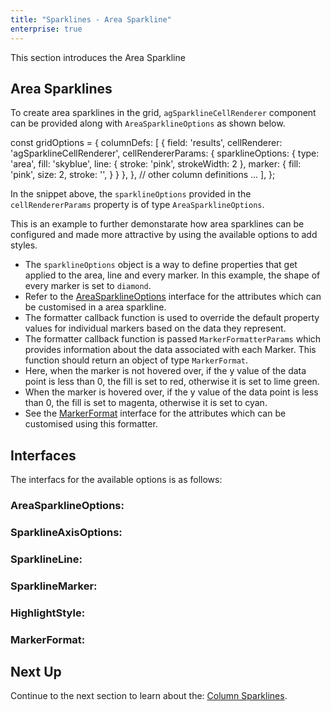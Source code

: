 ```yaml
---
title: "Sparklines - Area Sparkline"
enterprise: true
---
```


This section introduces the Area Sparkline

## Area Sparklines

To create area sparklines in the grid, `agSparklineCellRenderer` component can be provided along with `AreaSparklineOptions` as shown below.

<snippet>
const gridOptions = {
    columnDefs: [
        {
            field: 'results',
            cellRenderer: 'agSparklineCellRenderer',
            cellRendererParams: {
                sparklineOptions: {
                    type: 'area',
                    fill: 'skyblue',
                    line: {
                        stroke: 'pink',
                        strokeWidth: 2
                    },
                    marker: {
                        fill: 'pink',
                        size: 2,
                        stroke: '',
                    }
                }
            },
        },
        // other column definitions ...
    ],
};
</snippet>

In the snippet above, the `sparklineOptions` provided in the `cellRendererParams` property is of type `AreaSparklineOptions`.

This is an example to further demonstarate how area sparklines can be configured and made more attractive by using the available options to add styles.

- The `sparklineOptions` object is a way to define properties that get applied to the area, line and every marker. In this example, the shape of every marker is set to `diamond`.
- Refer to the [AreaSparklineOptions](/sparklines-area-sparkline/#areasparklineoptions) interface for the attributes which can be customised in a area sparkline.
- The formatter callback function is used to override the default property values for individual markers based on the data they represent. 
- The formatter callback function is passed `MarkerFormatterParams` which provides information about the data associated with each Marker. This function should return an object of type `MarkerFormat`.
- Here, when the marker is not hovered over, if the y value of the data point is less than 0, the fill is set to red, otherwise it is set to lime green. 
- When the marker is hovered over, if the y value of the data point is less than 0, the fill is set to magenta, otherwise it is set to cyan.
- See the [MarkerFormat](/sparklines-area-sparkline/#markerformat) interface for the attributes which can be customised using this formatter.


<grid-example title='Area Sparkline' name='area-sparkline' type='generated' options='{ "enterprise": true, "exampleHeight": 585, "modules": ["clientside", "sparklines"] }'></grid-example>

## Interfaces
The interfacs for the available options is as follows:

### AreaSparklineOptions:

<api-documentation source='sparklines-area-sparkline/resources/area-sparkline-api.json' section='AreaSparklineOptions'></api-documentation>

### SparklineAxisOptions:

<api-documentation source='sparklines-area-sparkline/resources/area-sparkline-api.json' section='SparklineAxisOptions'></api-documentation>

### SparklineLine:

<api-documentation source='sparklines-area-sparkline/resources/area-sparkline-api.json' section='SparklineLine'></api-documentation>

### SparklineMarker:

<api-documentation source='sparklines-area-sparkline/resources/area-sparkline-api.json' section='SparklineMarker'></api-documentation>


### HighlightStyle:

<api-documentation source='sparklines-area-sparkline/resources/area-sparkline-api.json' section='HighlightStyle'></api-documentation>

### MarkerFormat:

<api-documentation source='sparklines-area-sparkline/resources/area-sparkline-api.json' section='MarkerFormat'></api-documentation>


## Next Up

Continue to the next section to learn about the: [Column Sparklines](/sparklines-column-sparkline/).
